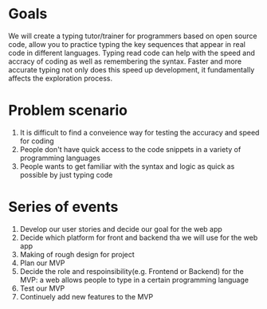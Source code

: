 Goals
=========
We will create a typing tutor/trainer for programmers based on open source code, allow you to practice typing the key sequences that appear in real code in different languages. Typing read code can help with the speed and accracy of coding as well as remembering the syntax. Faster and more accurate typing not only does this speed up development, it fundamentally affects the exploration process.

Problem scenario
=========
1. It is difficult to find a conveience way for testing the accuracy and speed for coding
2. People don't have quick access to the code snippets in a variety of programming languages
3. People wants to get familiar with the syntax and logic as quick as possible by just typing code

Series of events
=========
1. Develop our user stories and decide our goal for the web app
2. Decide which platform for front and backend tha we will use for the web app
3. Making of rough design for project
4. Plan our MVP
5. Decide the role and respoinsibility(e.g. Frontend or Backend) for the MVP: a web allows people to type in a certain programming language
6. Test our MVP
7. Continuely add new features to the MVP

